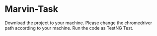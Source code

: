 # Marvin-Task
Download the project to your machine.
Please change the chromedriver path according to your machine.
Run the code as TestNG Test.
